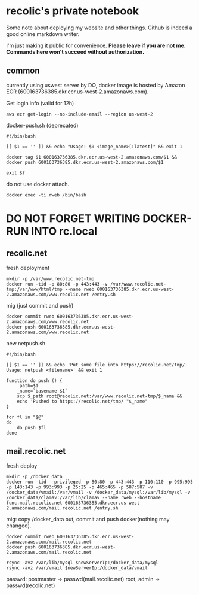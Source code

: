 # recolic's private notebook

Some note about deploying my website and other things. Github is indeed a good online markdown writer.

I'm just making it public for convenience. **Please leave if you are not me. Commands here won't succeed without authorization.**


## common

currently using uswest server by DO, docker image is hosted by Amazon ECR (600163736385.dkr.ecr.us-west-2.amazonaws.com). 

Get login info (valid for 12h)
```
aws ecr get-login --no-include-email --region us-west-2
```

docker-push.sh (deprecated)
```
#!/bin/bash

[[ $1 == '' ]] && echo "Usage: $0 <image_name>[:latest]" && exit 1

docker tag $1 600163736385.dkr.ecr.us-west-2.amazonaws.com/$1 &&
docker push 600163736385.dkr.ecr.us-west-2.amazonaws.com/$1

exit $?
```

do not use docker attach. 
```
docker exec -ti rweb /bin/bash
```

# DO NOT FORGET WRITING DOCKER-RUN INTO rc.local



## recolic.net

fresh deployment
```
mkdir -p /var/www.recolic.net-tmp
docker run -tid -p 80:80 -p 443:443 -v /var/www.recolic.net-tmp:/var/www/html/tmp --name rweb 600163736385.dkr.ecr.us-west-2.amazonaws.com/www.recolic.net /entry.sh
```

mig (just commit and push)
```
docker commit rweb 600163736385.dkr.ecr.us-west-2.amazonaws.com/www.recolic.net
docker push 600163736385.dkr.ecr.us-west-2.amazonaws.com/www.recolic.net
```

new netpush.sh
```
#!/bin/bash

[[ $1 == '' ]] && echo 'Put some file into https://recolic.net/tmp/. Usage: netpush <filename>' && exit 1

function do_push () {
    _path=$1
    _name=`basename $1`
    scp $_path root@recolic.net:/var/www.recolic.net-tmp/$_name &&
    echo 'Pushed to https://recolic.net/tmp/'"$_name"
}

for fl in "$@"
do
    do_push $fl
done
```

## mail.recolic.net

fresh deploy
```
mkdir -p /docker_data
docker run -tid --privileged -p 80:80 -p 443:443 -p 110:110 -p 995:995 -p 143:143 -p 993:993 -p 25:25 -p 465:465 -p 587:587 -v /docker_data/vmail:/var/vmail -v /docker_data/mysql:/var/lib/mysql -v /docker_data/clamav:/var/lib/clamav --name rweb --hostname func.mail.recolic.net 600163736385.dkr.ecr.us-west-2.amazonaws.com/mail.recolic.net /entry.sh
```

mig: copy /docker_data out, commit and push docker(nothing may changed).
```
docker commit rweb 600163736385.dkr.ecr.us-west-2.amazonaws.com/mail.recolic.net
docker push 600163736385.dkr.ecr.us-west-2.amazonaws.com/mail.recolic.net

rsync -avz /var/lib/mysql $newServerIp:/docker_data/mysql
rsync -avz /var/vmail $newServerIp:/docker_data/vmail
```

passwd:
postmaster -> passwd(mail.recolic.net)
root, admin -> passwd(recolic.net)
